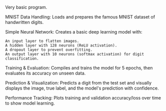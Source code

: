 Very basic program.

MNIST Data Handling: Loads and prepares the famous MNIST dataset of handwritten digits.

Simple Neural Network: Creates a basic deep learning model with:

    An input layer to flatten images.
    A hidden layer with 128 neurons (ReLU activation).
    A dropout layer to prevent overfitting.
    An output layer with 10 neurons (softmax activation) for digit classification.

Training & Evaluation: Compiles and trains the model for 5 epochs, then evaluates its accuracy on unseen data.

Prediction & Visualization: Predicts a digit from the test set and visually displays the image, true label, and the model's prediction with confidence.

Performance Tracking: Plots training and validation accuracy/loss over time to show model learning.
